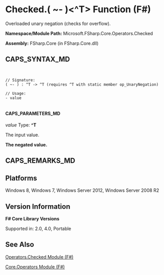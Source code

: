 # Checked.( ~- )<^T> Function (F#)

Overloaded unary negation (checks for overflow).

**Namespace/Module Path:** Microsoft.FSharp.Core.Operators.Checked

**Assembly:** FSharp.Core (in FSharp.Core.dll)


## CAPS_SYNTAX_MD



```


// Signature:
( ~- ) : ^T -> ^T (requires ^T with static member op_UnaryNegation)

// Usage:
- value


```



#### CAPS_PARAMETERS_MD
*value*
Type: **^T**


The input value.



**The negated value.**
## CAPS_REMARKS_MD

## Platforms
Windows 8, Windows 7, Windows Server 2012, Windows Server 2008 R2


## Version Information
**F# Core Library Versions**

Supported in: 2.0, 4.0, Portable




## See Also
[Operators.Checked Module &#40;F&#35;&#41;](Operators.Checked+Module+%28F%23%29.md)

[Core.Operators Module &#40;F&#35;&#41;](Core.Operators+Module+%28F%23%29.md)

